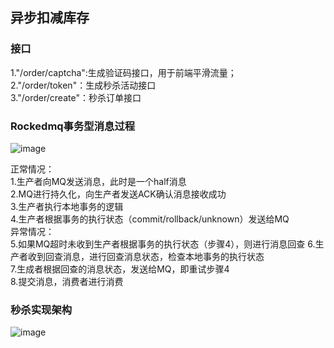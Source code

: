 ## 异步扣减库存
### 接口
1."/order/captcha":生成验证码接口，用于前端平滑流量；        
2."/order/token"：生成秒杀活动接口    
3."/order/create"：秒杀订单接口     


### Rockedmq事务型消息过程
![image](https://user-images.githubusercontent.com/52461848/170861787-5f1d0255-a333-4695-92a0-021775a3dfd0.png)

正常情况：    
1.生产者向MQ发送消息，此时是一个half消息    
2.MQ进行持久化，向生产者发送ACK确认消息接收成功    
3.生产者执行本地事务的逻辑    
4.生产者根据事务的执行状态（commit/rollback/unknown）发送给MQ    
异常情况：    
5.如果MQ超时未收到生产者根据事务的执行状态（步骤4），则进行消息回查
6.生产者收到回查消息，进行回查消息状态，检查本地事务的执行状态    
7.生成者根据回查的消息状态，发送给MQ，即重试步骤4    
8.提交消息，消费者进行消费

### 秒杀实现架构
![image](https://user-images.githubusercontent.com/52461848/168426934-9532f1da-f6de-4757-bfd3-dd61f126b10f.png)
